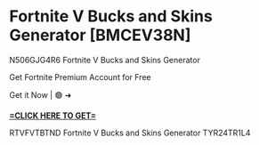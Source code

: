 # Fortnite V Bucks and Skins Generator [BMCEV38N]

N506GJG4R6 Fortnite V Bucks and Skins Generator

Get Fortnite Premium Account for Free

Get it Now | 🟢 ➜ 

**[=CLICK HERE TO GET=](https://www.google.com/url?q=https%3A%2F%2Fappbitly.com%2FjHeMV)**

 RTVFVTBTND Fortnite V Bucks and Skins Generator TYR24TR1L4

